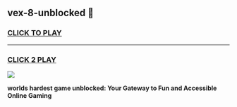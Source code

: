 
## vex-8-unblocked 👋
<h3>
<a href="https://premium.freeplayer.one?title=vex-8-unblocked&ref=14F">CLICK TO PLAY</a></h3>
<hr>

<h3>
<a href="https://premium.freeplayer.one?title=vex-8-unblocked&ref=14F">CLICK 2 PLAY</a>
  
</h3>

<a href="https://premium.freeplayer.one?title=vex-8-unblocked&ref=12F/"><img src="https://clearcache.store/games.png"></a>


**worlds hardest game unblocked: Your Gateway to Fun and Accessible Online Gaming**
